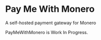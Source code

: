 # Pay Me With Monero
A self-hosted payment gateway for Monero

PayMeWithMonero is Work In Progress.
